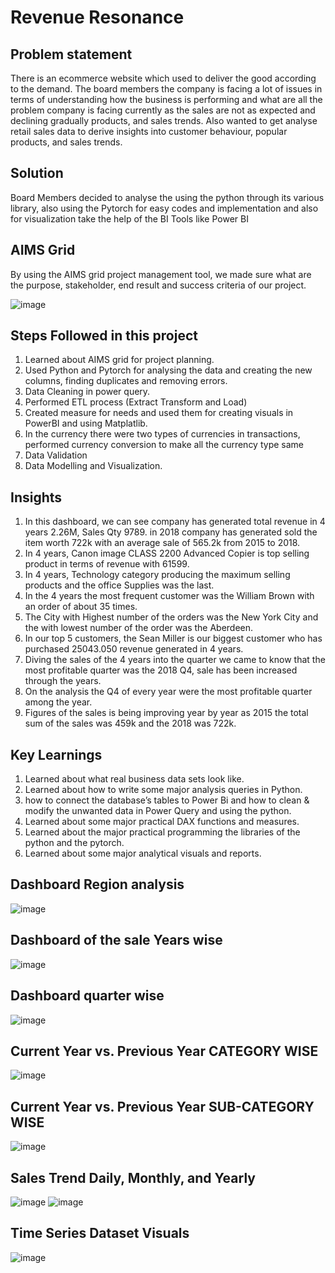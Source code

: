 # Revenue Resonance

## Problem statement
There is an ecommerce website which used to deliver the good according to the demand. The board members the company is facing a lot of issues in terms of understanding how the business is performing and what are all the problem company is facing currently as the sales are not as expected and declining gradually products, and sales trends. Also wanted to get analyse retail sales data to derive insights into customer behaviour, popular products, and sales trends.

## Solution
Board Members decided to analyse the using the python through its various library, also using the Pytorch for easy codes and implementation and also for visualization take the help of the BI Tools like Power BI

## AIMS Grid
By using the AIMS grid project management tool, we made sure what are the purpose, stakeholder, end result and success criteria of our project.

![image](https://github.com/Shashank4355/Revenue-Resonance/assets/99869394/3dacbbd2-ec27-484f-a85c-28aee00a5415)


## Steps Followed in this project
1.	Learned about AIMS grid for project planning.
2.	Used Python and Pytorch for analysing the data and creating the new columns, finding duplicates and removing errors.
3.	Data Cleaning in power query.
4.	Performed ETL process (Extract Transform and Load)
5.	Created measure for needs and used them for creating visuals in PowerBI and using Matplatlib.
6.	In the currency there were two types of currencies in transactions, performed currency conversion to make all the currency type same
7.	Data Validation
8.	Data Modelling and Visualization.
## Insights
1.	In this dashboard, we can see company has generated total revenue in 4 years 2.26M, Sales Qty 9789. in 2018 company has generated sold the item worth 722k with an average sale of 565.2k from 2015 to 2018.
2.	In 4 years, Canon image CLASS 2200 Advanced Copier is top selling product in terms of revenue with 61599.
3.	In 4 years, Technology category producing the maximum selling products and the office Supplies was the last.
4.	In the 4 years the most frequent customer was the William Brown with an order of about 35 times.
5.	The City with Highest number of the orders was the New York City and the with lowest number of the order was the Aberdeen. 
6.	In our top 5 customers, the Sean Miller is our biggest customer who has purchased 25043.050 revenue generated in 4 years.
7.	Diving the sales of the 4 years into the quarter we came to know that the most profitable quarter was the 2018 Q4, sale has been increased through the years.
8.	On the analysis the Q4 of every year were the most profitable quarter among the year.
9.	Figures of the sales is being improving year by year as 2015 the total sum of the sales was 459k and the 2018 was 722k.
## Key Learnings
1.	Learned about what real business data sets look like.
2.	Learned about how to write some major analysis queries in Python.
3.	how to connect the database’s tables to Power Bi and how to clean & modify the unwanted data in Power Query and using the python.
4.	Learned about some major practical DAX functions and measures.
5.	Learned about the major practical programming the libraries of the python and the pytorch.
6.	Learned about some major analytical visuals and reports.



## Dashboard Region analysis
![image](https://github.com/Shashank4355/Revenue-Resonance/assets/99869394/776129da-e8d0-406b-b292-ea75889bfcee)



## Dashboard of the sale Years wise

 ![image](https://github.com/Shashank4355/Revenue-Resonance/assets/99869394/a1ce6381-0d4b-43d8-b3b1-fb944b2ae585)


## Dashboard quarter wise 

![image](https://github.com/Shashank4355/Revenue-Resonance/assets/99869394/102f2b18-b445-443e-b6bb-c1e829fbe435)

## Current Year vs. Previous Year CATEGORY WISE

 ![image](https://github.com/Shashank4355/Revenue-Resonance/assets/99869394/21956062-31d0-4cd8-bad0-84473ae12753)

## Current Year vs. Previous Year SUB-CATEGORY WISE

![image](https://github.com/Shashank4355/Revenue-Resonance/assets/99869394/4c459152-c181-4d5b-acd3-9f883ba431f3)

 
## Sales Trend Daily, Monthly, and Yearly

   ![image](https://github.com/Shashank4355/Revenue-Resonance/assets/99869394/b45987dd-efef-4dca-a0bb-86f9401cc06f)
![image](https://github.com/Shashank4355/Revenue-Resonance/assets/99869394/d4e14931-4a16-4d69-8739-150016681a18)


## Time Series Dataset Visuals

 ![image](https://github.com/Shashank4355/Revenue-Resonance/assets/99869394/ccb661a5-3191-4d34-bdfe-847a8b996a42)


